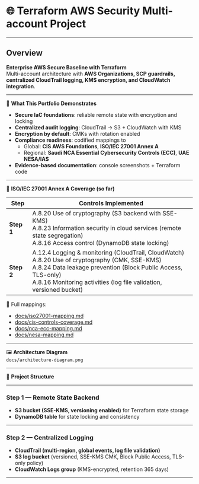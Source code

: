 # 🌐 Terraform AWS Security Multi-account Project   

---
 **Overview** 
---

**Enterprise AWS Secure Baseline with Terraform**  
Multi-account architecture with **AWS Organizations, SCP guardrails, centralized CloudTrail logging, KMS encryption, and CloudWatch integration**.  

---
📘 **What This Portfolio Demonstrates**
- **Secure IaC foundations**: reliable remote state with encryption and locking
- **Centralized audit logging**: CloudTrail → S3 + CloudWatch with KMS
- **Encryption by default**: CMKs with rotation enabled
- **Compliance readiness**: codified mappings to  
  - Global: **CIS AWS Foundations**, **ISO/IEC 27001 Annex A**  
  - Regional: **Saudi NCA Essential Cybersecurity Controls (ECC)**, **UAE NESA/IAS**  
- **Evidence-based documentation**: console screenshots + Terraform code

---

📑 **ISO/IEC 27001 Annex A Coverage (so far)**

| Step | Controls Implemented |
|------|-----------------------|
| **Step 1** | A.8.20 Use of cryptography (S3 backend with SSE-KMS)<br>A.8.23 Information security in cloud services (remote state segregation)<br>A.8.16 Access control (DynamoDB state locking) |
| **Step 2** | A.12.4 Logging & monitoring (CloudTrail, CloudWatch)<br>A.8.20 Use of cryptography (CMK, SSE-KMS)<br>A.8.24 Data leakage prevention (Block Public Access, TLS-only)<br>A.8.16 Monitoring activities (log file validation, versioned bucket) |

📄 Full mappings:  
- [docs/iso27001-mapping.md](docs/iso27001-mapping.md)  
- [docs/cis-controls-coverage.md](docs/cis-controls-coverage.md)  
- [docs/nca-ecc-mapping.md](docs/nca-ecc-mapping.md)  
- [docs/nesa-mapping.md](docs/nesa-mapping.md)  

---

🖼️ **Architecture Diagram**  
`docs/architecture-diagram.png`  

---

📂 **Project Structure**



---

### Step 1 — Remote State Backend
- **S3 bucket (SSE-KMS, versioning enabled)** for Terraform state storage
- **DynamoDB table** for state locking and consistency

---

### Step 2 — Centralized Logging
- **CloudTrail (multi-region, global events, log file validation)**
- **S3 log bucket** (versioned, SSE-KMS CMK, Block Public Access, TLS-only policy)
- **CloudWatch Logs group** (KMS-encrypted, retention 365 days)

---
